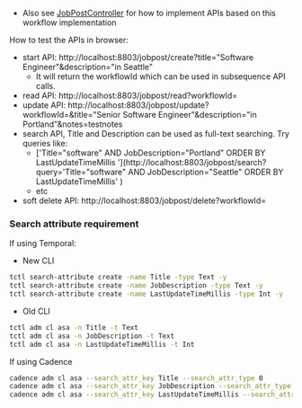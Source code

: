 * Also
  see [JobPostController](https://github.com/indeedeng/iwf-java-samples/blob/main/src/main/java/io/iworkflow/controller/JobPostController.java)
  for how to implement APIs based on this workflow implementation

How to test the APIs in browser:

* start API: http://localhost:8803/jobpost/create?title="Software Engineer"&description="in Seattle"
    * It will return the workflowId which can be used in subsequence API calls.
* read API: http://localhost:8803/jobpost/read?workflowId=<TODO>
* update API: http://localhost:8803/jobpost/update?workflowId=<TODO>&title="Senior Software Engineer"&description="in Portland"&notes=testnotes
* search API, Title and Description can be used as full-text searching. Try queries like:
    * ['Title="software" AND JobDescription="Portland" ORDER BY LastUpdateTimeMillis '](http://localhost:8803/jobpost/search?query='Title="software" AND JobDescription="Seattle" ORDER BY LastUpdateTimeMillis' )
    * etc
* soft delete API: http://localhost:8803/jobpost/delete?workflowId=<TODO>

### Search attribute requirement

If using Temporal:

* New CLI

```bash
tctl search-attribute create -name Title -type Text -y
tctl search-attribute create -name JobDescription -type Text -y
tctl search-attribute create -name LastUpdateTimeMillis -type Int -y
```

* Old CLI

``` bash
tctl adm cl asa -n Title -t Text
tctl adm cl asa -n JobDescription -t Text
tctl adm cl asa -n LastUpdateTimeMillis -t Int

```

If using Cadence

```bash
cadence adm cl asa --search_attr_key Title --search_attr_type 0
cadence adm cl asa --search_attr_key JobDescription --search_attr_type 0
cadence adm cl asa --search_attr_key LastUpdateTimeMillis --search_attr_type 2
```